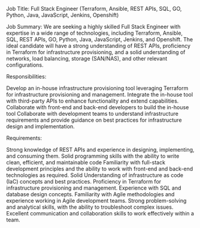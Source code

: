 Job Title: Full Stack Engineer (Terraform, Ansible, REST APIs, SQL, GO, Python, Java, JavaScript, Jenkins, Openshift)

Job Summary:
We are seeking a highly skilled Full Stack Engineer with expertise in a wide range of technologies, including Terraform, Ansible, SQL, REST APIs, GO, Python, Java, JavaScript, Jenkins, and Openshift. The ideal candidate will have a strong understanding of REST APIs, proficiency in Terraform for infrastructure provisioning, and a solid understanding of networks, load balancing, storage (SAN/NAS), and other relevant configurations.

Responsibilities:

Develop an in-house infrastructure provisioning tool leveraging Terraform for infrastructure provisioning and management.
Integrate the in-house tool with third-party APIs to enhance functionality and extend capabilities.
Collaborate with front-end and back-end developers to build the in-house tool
Collaborate with development teams to understand infrastructure requirements and provide guidance on best practices for infrastructure design and implementation.


Requirements:

Strong knowledge of REST APIs and experience in designing, implementing, and consuming them.
Solid programming skills with the ability to write clean, efficient, and maintainable code
Familiarity with full-stack development principles and the ability to work with front-end and back-end technologies as required.
Solid Understanding of infrastructure as code (IaC) concepts and best practices.
Proficiency in Terraform for infrastructure provisioning and management.
Experience with SQL and database design concepts.
Familiarity with Agile methodologies and experience working in Agile development teams.
Strong problem-solving and analytical skills, with the ability to troubleshoot complex issues.
Excellent communication and collaboration skills to work effectively within a team.
